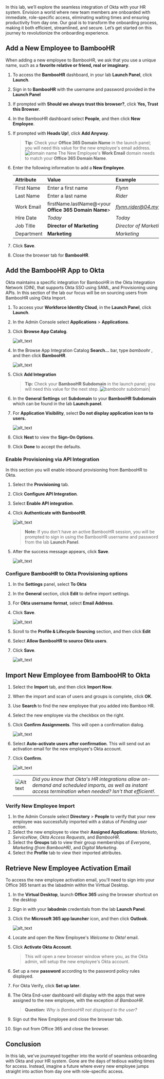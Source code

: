 In this lab, we’ll explore the seamless integration of Okta with your HR system. Envision a world where new team members are onboarded with immediate, role-specific access, eliminating waiting times and ensuring productivity from day one. Our goal is to transform the onboarding process, making it both efficient, streamlined, and secure. Let’s get started on this journey to revolutionize the onboarding experience.

## Add a New Employee to BambooHR

When adding a new employee to BambooHR, we ask that you use a unique name, such as a  **favorite relative or friend, real or imaginary**.

1. To access the **BambooHR** dashboard, in your lab  **Launch Panel**, click **Launch**.
1. Sign in to **BambooHR** with the username and password provided in the **Launch Panel**
1. If prompted with **Should we always trust this browser?**, click **Yes, Trust this Browser**.
1. In the BambooHR dashboard select **People**, and then click **New Employee**.
1. If prompted with **Heads Up!**, click **Add Anyway**.

    >**Tip:** Check your **Office 365 Domain Name** in the launch panel; you will need this value for the new employee's email address.
    ![domain name](images/011/launch_O365_domain_240.png)
    The New Employee's **Work Email** domain needs to match your **Office 365 Domain Name**.
1. Enter the following information to add a **New Employee**.

   |Attribute|Value|Example|
   |:-----|:-----|:----|
   |First Name |Enter a first name|*Flynn*|
   |Last Name | Enter a last name|*Rider*|
   |Work Email |firstName.lastName@\<your **Office 365 Domain Name**>|*<flynn.rider@04.mywiclab.com>*|
   |Hire Date |*Today*|*Today*|
   |Job Title | **Director of Marketing**|*Director of Marketing*|
   |Department | **Marketing**|*Marketing*|

1. Click **Save**.
1. Close the browser tab for **BambooHR**.

## Add the BambooHR App to Okta

Okta maintains a specific integration for BambooHR in the Okta Integration Network (OIN), that supports Okta SSO using SAML, and Provisioning using APIs.  In this section of the lab our focus will be on sourcing users from BambooHR using Okta Import.

1. To access your **Workforce Identity Cloud**, in the **Launch Panel**, click **Launch**.
1. In the Admin Console select **Applications** > **Applications**.
2. Click **Browse App Catalog**.

   ![alt_text](https://raw.githubusercontent.com/MarcoBlaesing/LabGuide/main/images/009/image01.png "image_tooltip")

3. In the Browse App Integration Catalog **Search...** bar, type *bamboohr*  , and then click **BambooHR**.

   ![alt_text](https://raw.githubusercontent.com/keithledgerwood/WICLab-guide/main/images/003/image001.png "image_tooltip")

4. Click **Add Integration**

    >**Tip:** Check your **BambooHR Subdomain** in the launch panel; you will need this value for the next step.
    ![bamboohr subdomain](images/011/launch_bamboohr_subdomain_240.png)|

5. In the **General Settings** set **Subdomain** to your **BambooHR Subdomain** which can be found in the lab **Launch panel**.
6. For **Application Visibility**, select **Do not display application icon to to users.**

   ![alt_text](images/011/app_bamboohr_general_settings_500.png "General Settings")
7. Click **Next** to view the **Sign-On Options**.
8. Click **Done** to accept the defaults.

### Enable Provisioning via API Integration

In this section you will enable inbound provisioning from BambooHR to Okta.

1. Select the **Provisioning** tab.
1. Click **Configure API Integration**.
1. Select **Enable API integration**.
1. Click **Authenticate with BambooHR**.

   ![alt_text](images/011/app_bamboohr_provisioning_600.png "Enable Provisioning")

   > **Note:** If you don't have an active BambooHR session, you will be prompted to sign in using the BambooHR username and password from the lab **Launch Panel**.

5. After the success message appears, click **Save**.

   ![alt_text](images/011/app_bamboohr_verified_successfully.png "success")

### Configure BambooHR to Okta Provisioning options

1. In the **Settings** panel, select **To Okta**
1. In the **General** section, click **Edit** to define import settings.
3. For **Okta username format**, select **Email Address**.
4. Click **Save**.

   ![alt_text](images/011/app_bamboohr_provisioning_to_okta_600.png "To Okta")

5. Scroll to  the **Profile & Lifecycle Sourcing** section, and then click **Edit**
6. Select **Allow BambooHR to source Okta users**.
7. Click **Save**.

   ![alt_text](images/011/app_bamboohr_profile_sourcing_600.png "Allow BambooHR to source Okta users")

## Import New Employee from BambooHR to Okta

1. Select the **Import** tab, and then click **Import Now**.
1. When the import and scan of users and groups is complete, click **OK**.
2. Use **Search** to find the new employee that you added into Bamboo HR.
3. Select the new employee via the checkbox on the right.
4. Click **Confirm Assignments**. This will open a confirmation dialog.

   ![alt_text](images/011/app_bamboohr_import_results_600.png "select and confirm new employee")

5. Select **Auto-activate users after confirmation**. This will send out an activation email for the new employee's Okta account.
6. Click **Confirm**.

   ![alt_text](images/011/app_bamboohr_import_confirm_300.png "auto activate after confirmation")

   |||
   |:-----|:-----|
   |![Alt text](images/011/marc_r74_100.png "Marc says...")|*Did you know that Okta's HR integrations allow on-demand and scheduled imports, as well as instant access termination when needed? Isn’t that efficient!.*|

### Verify New Employee Import

1. In the Admin Console select  **Directory** > **People** to verify that your new employee was successfully imported with a status of *Pending user action*.
2. Select the new employee to view their **Assigned Applications:** *Marketo*, *ServiceNow*, *Okta Access Requests*, and *BambooHR*.
3. Select the **Groups** tab to view their group memberships of *Everyone*, *Marketing (from BambooHR)*, and *Digital Marketing*.
4. Select the **Profile** tab to view their imported attributes.

## Retrieve New Employee Activation Email

 To access the new employee activation email, you'll need to sign into your Office 365 tenant as the labadmin within the Virttual Desktop.

1. In the **Virtual Desktop**, launch **Office 365** using the browser shortcut on the desktop

2. Sign in with your **labadmin** credentials from the lab **Launch Panel**.
3. Click the **Microsoft 365 app launcher** icon, and then click **Outlook**.

   ![alt_text](images/011/app_o365_outlook_access_500.png "image_tooltip")

4. Locate and open the New Employee's *Welcome to Okta!* email.
5. Click **Activate Okta Account**.

   >This will open a new browser window where you, as the Okta admin, will setup the new employee's Okta account.
6. Set up a new **password** according to the password policy rules displayed.
7. For Okta Verify, click **Set up later**.
7. The Okta End-user dashboard will display with the apps that were assigned to the new employee, with the exception of *BambooHR*.
   >**Question:**  *Why is BambooHR not displayed to the user?*
8. Sign out the New Employee and close the browser tab.
9. Sign out from Office 365 and close the browser.

## Conclusion

In this lab, we've journeyed together into the world of seamless onboarding with Okta and your HR system. Gone are the days of tedious waiting times for access. Instead, imagine a future where every new employee jumps straight into action from day one with role-specific access.
